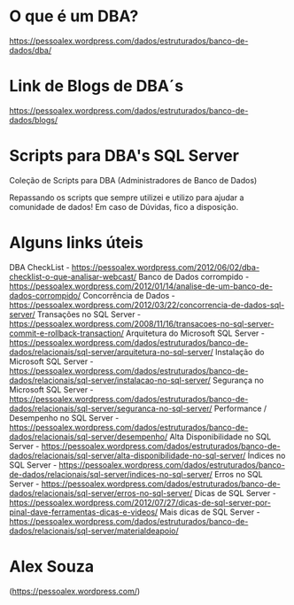 # O que é um DBA?
https://pessoalex.wordpress.com/dados/estruturados/banco-de-dados/dba/

# Link de Blogs de DBA´s
https://pessoalex.wordpress.com/dados/estruturados/banco-de-dados/blogs/

# Scripts para DBA's SQL Server
Coleção de Scripts para DBA (Administradores de Banco de Dados)

Repassando os scripts que sempre utilizei e utilizo para ajudar a comunidade de dados!
Em caso de Dúvidas, fico a disposição.

# Alguns links úteis
DBA CheckList - https://pessoalex.wordpress.com/2012/06/02/dba-checklist-o-que-analisar-webcast/
Banco de Dados corrompido - https://pessoalex.wordpress.com/2012/01/14/analise-de-um-banco-de-dados-corrompido/
Concorrência de Dados - https://pessoalex.wordpress.com/2012/03/22/concorrencia-de-dados-sql-server/
Transações no SQL Server - https://pessoalex.wordpress.com/2008/11/16/transacoes-no-sql-server-commit-e-rollback-transaction/
Arquitetura do Microsoft SQL Server - https://pessoalex.wordpress.com/dados/estruturados/banco-de-dados/relacionais/sql-server/arquitetura-no-sql-server/
Instalação do Microsoft SQL Server - https://pessoalex.wordpress.com/dados/estruturados/banco-de-dados/relacionais/sql-server/instalacao-no-sql-server/
Segurança no Microsoft SQL Server - https://pessoalex.wordpress.com/dados/estruturados/banco-de-dados/relacionais/sql-server/seguranca-no-sql-server/
Performance / Desempenho no SQL Server - https://pessoalex.wordpress.com/dados/estruturados/banco-de-dados/relacionais/sql-server/desempenho/
Alta Disponibilidade no SQL Server - https://pessoalex.wordpress.com/dados/estruturados/banco-de-dados/relacionais/sql-server/alta-disponibilidade-no-sql-server/
Índices no SQL Server - https://pessoalex.wordpress.com/dados/estruturados/banco-de-dados/relacionais/sql-server/indices-no-sql-server/
Erros no SQL Server - https://pessoalex.wordpress.com/dados/estruturados/banco-de-dados/relacionais/sql-server/erros-no-sql-server/
Dicas de SQL Server - https://pessoalex.wordpress.com/2012/07/27/dicas-de-sql-server-por-pinal-dave-ferramentas-dicas-e-videos/
Mais dicas de SQL Server - https://pessoalex.wordpress.com/dados/estruturados/banco-de-dados/relacionais/sql-server/materialdeapoio/

# Alex Souza 
(https://pessoalex.wordpress.com/)
